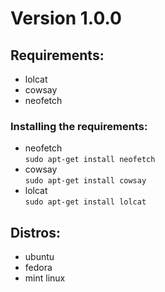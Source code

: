# Version 1.0.0
## Requirements:
- lolcat
- cowsay
- neofetch
### Installing the requirements:
- neofetch <br>
`sudo apt-get install neofetch`
- cowsay <br>
`sudo apt-get install cowsay`
- lolcat <br>
`sudo apt-get install lolcat`
## Distros:
- ubuntu
- fedora
- mint linux
